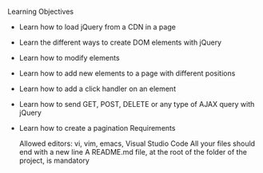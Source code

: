 Learning Objectives
 - Learn how to load jQuery from a CDN in a page
 - Learn the different ways to create DOM elements with jQuery
 - Learn how to modify elements
 - Learn how to add new elements to a page with different positions
 - Learn how to add a click handler on an element
 - Learn how to send GET, POST, DELETE or any type of AJAX query with jQuery
 - Learn how to create a pagination
Requirements

    Allowed editors: vi, vim, emacs, Visual Studio Code
    All your files should end with a new line
    A README.md file, at the root of the folder of the project, is mandatory
